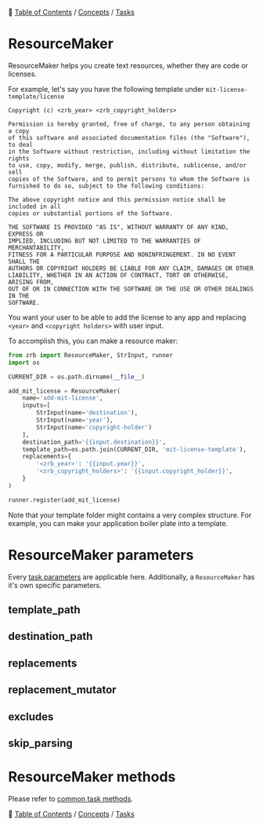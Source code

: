 🔖 [Table of Contents](../../README.md) / [Concepts](../README.md) / [Tasks](README.md)

# ResourceMaker

ResourceMaker helps you create text resources, whether they are code or licenses.

For example, let's say you have the following template under `mit-license-template/license`

```
Copyright (c) <zrb_year> <zrb_copyright_holders>

Permission is hereby granted, free of charge, to any person obtaining a copy
of this software and associated documentation files (the "Software"), to deal
in the Software without restriction, including without limitation the rights
to use, copy, modify, merge, publish, distribute, sublicense, and/or sell
copies of the Software, and to permit persons to whom the Software is
furnished to do so, subject to the following conditions:

The above copyright notice and this permission notice shall be included in all
copies or substantial portions of the Software.

THE SOFTWARE IS PROVIDED "AS IS", WITHOUT WARRANTY OF ANY KIND, EXPRESS OR
IMPLIED, INCLUDING BUT NOT LIMITED TO THE WARRANTIES OF MERCHANTABILITY,
FITNESS FOR A PARTICULAR PURPOSE AND NONINFRINGEMENT. IN NO EVENT SHALL THE
AUTHORS OR COPYRIGHT HOLDERS BE LIABLE FOR ANY CLAIM, DAMAGES OR OTHER
LIABILITY, WHETHER IN AN ACTION OF CONTRACT, TORT OR OTHERWISE, ARISING FROM,
OUT OF OR IN CONNECTION WITH THE SOFTWARE OR THE USE OR OTHER DEALINGS IN THE
SOFTWARE.
```

You want your user to be able to add the license to any app and replacing `<year>` and `<copyright holders>` with user input.

To accomplish this, you can make a resource maker:

```python
from zrb import ResourceMaker, StrInput, runner
import os

CURRENT_DIR = os.path.dirname(__file__)

add_mit_license = ResourceMaker(
    name='add-mit-license',
    inputs=[
        StrInput(name='destination'),
        StrInput(name='year'),
        StrInput(name='copyright-holder')
    ],
    destination_path='{{input.destination}}',
    template_path=os.path.join(CURRENT_DIR, 'mit-license-template'),
    replacements={
        '<zrb_year>': '{{input.year}}',
        '<zrb_copyright_holders>': '{{input.copyright_holder}}',
    }
)

runner.register(add_mit_license)
```

Note that your template folder might contains a very complex structure. For example, you can make your application boiler plate into a template.


# ResourceMaker parameters

Every [task parameters](./task.md#common-task-parameters) are applicable here. Additionally, a `ResourceMaker` has it's own specific parameters.


## template_path

## destination_path

## replacements

## replacement_mutator

## excludes

## skip_parsing

# ResourceMaker methods

Please refer to [common task methods](./README.md#common-task-methods).


🔖 [Table of Contents](../../README.md) / [Concepts](../README.md) / [Tasks](README.md)
